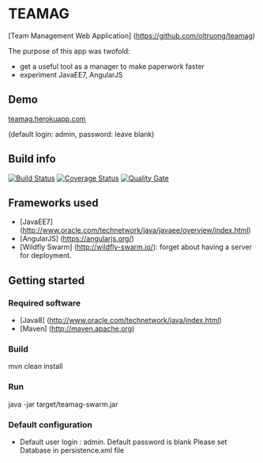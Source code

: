 # TEAMAG
[Team Management Web Application] (https://github.com/oltruong/teamag)

The purpose of this app was twofold:
* get a useful tool as a manager to make paperwork faster
* experiment JavaEE7, AngularJS

## Demo
[teamag.herokuapp.com](https://teamag.herokuapp.com)

(default login: admin, password: leave blank)


## Build info
[![Build Status](https://travis-ci.org/oltruong/teamag.svg?branch=master)](https://travis-ci.org/oltruong/teamag)
[![Coverage Status](https://codecov.io/github/oltruong/teamag/coverage.svg?branch=master)](https://codecov.io/github/oltruong/teamag/)
[![Quality Gate](https://sonarqube.com/api/badges/gate?key=com.oltruong:teamag)](https://sonarqube.com/dashboard/index/com.oltruong:teamag)

## Frameworks used

* [JavaEE7] (http://www.oracle.com/technetwork/java/javaee/overview/index.html)
* [AngularJS] (https://angularjs.org/)
* [Wildfly Swarm] (http://wildfly-swarm.io/): forget about having a server for deployment.


## Getting started

### Required software

* [Java8] (http://www.oracle.com/technetwork/java/index.html)
* [Maven] (http://maven.apache.org)

### Build

mvn clean install

### Run

java -jar target/teamag-swarm.jar

### Default configuration
* Default user login : admin. Default password is blank
Please set Database in persistence.xml file

